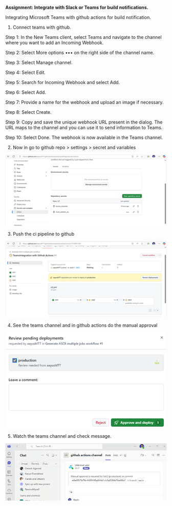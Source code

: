 **Assignment: Integrate with Slack or Teams for build notifications.**

Integrating Microsoft Teams with github actions for build notification.

1. Connect teams with github.

Step 1: In the New Teams client, select Teams  and navigate to the channel where you want to add an Incoming Webhook.

Step 2: Select More options ••• on the right side of the channel name.

Step 3: Select Manage channel.

Step 4: Select Edit.

Step 5: Search for Incoming Webhook and select Add.

Step 6: Select Add.

Step 7: Provide a name for the webhook and upload an image if necessary.

Step 8: Select Create.

Step 9: Copy and save the unique webhook URL present in the dialog. The URL maps to the channel and you can use it to send information to Teams.

Step 10: Select Done. The webhook is now available in the Teams channel.

2. Now in go to github repo > settings > secret and variables

![alt text](../readme/2.png)

3. Push the ci pipeline to github

![alt text](../readme/3.png)

4. See the teams channel and in github actions do the manual approval

![alt text](../readme/4.png)

5. Watch the teams channel and check message.

![alt text](../readme/5.png)